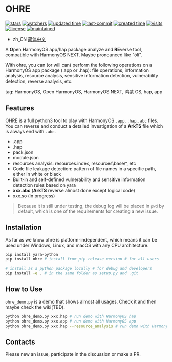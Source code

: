 # OHRE

<p>
<a href="https://github.com/ohreteam/ohre/star"><img alt="stars" src="https://img.shields.io/github/stars/ohreteam/ohre?style=social"></a>
<a href="https://github.com/ohreteam/ohre"><img alt="watchers" src="https://img.shields.io/github/watchers/ohreteam/ohre?style=social"></a> 
<a href="https://github.com/ohreteam/ohre"><img alt="updated time" src="https://badges.pufler.dev/updated/ohreteam/ohre"></a>
<a href="https://github.com/ohreteam/ohre"><img alt="last-commit" src="https://img.shields.io/github/last-commit/ohreteam/ohre"></a>
<a href="https://github.com/ohreteam/ohre"><img alt="created time" src="https://badges.pufler.dev/created/ohreteam/ohre"></a>
<a href="https://github.com/ohreteam/ohre"><img alt="visits" src="https://badges.pufler.dev/visits/ohreteam/ohre"></a>
<a href="https://github.com/ohreteam/ohre"><img alt="license" src="https://img.shields.io/github/license/ohreteam/ohre"></a>
<a href="https://github.com/ohreteam/ohre/graphs/commit-activity"><img alt="maintained" src="https://img.shields.io/badge/Maintained%3F-yes-green.svg"></a>
</p>

- zh_CN [简体中文](README_ZH.md)

A **O**pen **H**armonyOS app/hap package analyze and **RE**verse tool, compatible with HarmonyOS NEXT. Maybe pronounced like "ōli".

With ohre, you can (or will can) perform the following operations on a HarmonyOS app package (.app or .hap): file operations, information analysis, resource analysis, sensitive information detection, vulnerability detection, reverse analysis, etc.

tag: HarmonyOS, Open HarmonyOS, HarmonyOS NEXT, 鸿蒙 OS, hap, app

## Features

OHRE is a full python3 tool to play with HarmonyOS `.app`, `.hap`,`.abc` files. You can reverse and conduct a detailed investigation of a **ArkTS** file which is always end with `.abc`.

- .app
- .hap
- pack.json
- module.json
- resources analysis: resources.index, resources\base\\\*, etc
- Code file leakage detection: pattern of file names in a specific path, either in white or black
- Built-in and self-defined vulnerability and sensitive information detection rules based on yara
- **xxx.abc** (**ArkTS** reverse almost done except logical code)
- xxx.so (in progress)

> Because it is still under testing, the debug log will be placed in `pwd` by default, which is one of the requirements for creating a new issue.

## Installation

As far as we know ohre is platform-independent, which means it can be used under Windows, Linux, and macOS with any CPU architecture.

```bash
pip install yara-python
pip install ohre # install from pip release version # for all users

# install as a python package locally # for debug and developers
pip install -e . # in the same folder as setup.py and .git
```

## How to Use

`ohre_demo.py` is a demo that shows almost all usages. Check it and then maybe check the wiki(TBD).

```bash
python ohre_demo.py xxx.hap # run demo with HarmonyOS hap
python ohre_demo.py xxx.app # run demo with HarmonyOS app
python ohre_demo.py xxx.hap --resource_analysis # run demo with HarmonyOS hap and resource analysis
```

## Contacts

Please new an issue, participate in the discussion or make a PR.
